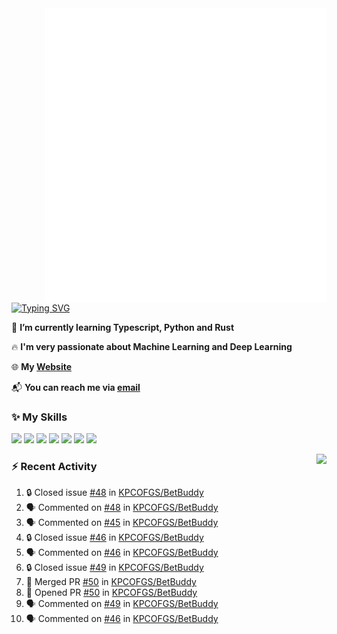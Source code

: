 <img align="right" width="450" src="github-metrics.svg">

[![Typing SVG](https://readme-typing-svg.herokuapp.com?duration=2500&vCenter=true&width=200&height=40&lines=Hello+World+👋)](https://git.io/typing-svg)

🌱 **I’m currently learning Typescript, Python and Rust**

🔥 **I'm very passionate about Machine Learning and Deep Learning**

🌐 **My [Website](https://kpcofgs.github.io/)**

📬 **You can reach me via [email](mailto:shixian_sheng-2@protonmail.com)**

### ✨ **My Skills**

[![](https://img.shields.io/badge/LinuxMint-47A248?style=flat-square&logo=linuxmint&logoColor=fff)](https://linuxmint.com/)
[![](https://img.shields.io/badge/MXLinux-000000?style=flat-square&logo=mxlinux&logoColor=fff)](https://mxlinux.org/)
[![](https://img.shields.io/badge/Windows11-0078d6?style=flat-square&logo=windows&logoColor=fff)](https://www.microsoft.com/software-download/windows11)
![](https://img.shields.io/badge/Python-3572A5?style=flat-square&logo=python&logoColor=white)
![](https://img.shields.io/badge/HTML-E34C26?style=flat-square&logo=html5&logoColor=white)
![](https://img.shields.io/badge/CSS-563D7C?style=flat-square&logo=css3&logoColor=white)
![](https://img.shields.io/badge/TypeScript-3178C6?style=flat-square&logo=typescript&logoColor=white)

<a>
    <img align="right" height=210px src="https://github-readme-stats.vercel.app/api?username=KPCOFGS&theme=tokyonight&show_icons=true&show=prs_merged">
</a>

### ⚡ **Recent Activity**
<!--START_SECTION:activity-->
1. 🔒 Closed issue [#48](https://github.com/KPCOFGS/BetBuddy/issues/48) in [KPCOFGS/BetBuddy](https://github.com/KPCOFGS/BetBuddy)
2. 🗣 Commented on [#48](https://github.com/KPCOFGS/BetBuddy/issues/48#issuecomment-2520220577) in [KPCOFGS/BetBuddy](https://github.com/KPCOFGS/BetBuddy)
3. 🗣 Commented on [#45](https://github.com/KPCOFGS/BetBuddy/pull/45#issuecomment-2520195202) in [KPCOFGS/BetBuddy](https://github.com/KPCOFGS/BetBuddy)
4. 🔒 Closed issue [#46](https://github.com/KPCOFGS/BetBuddy/issues/46) in [KPCOFGS/BetBuddy](https://github.com/KPCOFGS/BetBuddy)
5. 🗣 Commented on [#46](https://github.com/KPCOFGS/BetBuddy/issues/46#issuecomment-2518989085) in [KPCOFGS/BetBuddy](https://github.com/KPCOFGS/BetBuddy)
6. 🔒 Closed issue [#49](https://github.com/KPCOFGS/BetBuddy/issues/49) in [KPCOFGS/BetBuddy](https://github.com/KPCOFGS/BetBuddy)
7. 🎉 Merged PR [#50](https://github.com/KPCOFGS/BetBuddy/pull/50) in [KPCOFGS/BetBuddy](https://github.com/KPCOFGS/BetBuddy)
8. 💪 Opened PR [#50](https://github.com/KPCOFGS/BetBuddy/pull/50) in [KPCOFGS/BetBuddy](https://github.com/KPCOFGS/BetBuddy)
9. 🗣 Commented on [#49](https://github.com/KPCOFGS/BetBuddy/issues/49#issuecomment-2518952392) in [KPCOFGS/BetBuddy](https://github.com/KPCOFGS/BetBuddy)
10. 🗣 Commented on [#46](https://github.com/KPCOFGS/BetBuddy/issues/46#issuecomment-2518948266) in [KPCOFGS/BetBuddy](https://github.com/KPCOFGS/BetBuddy)
<!--END_SECTION:activity-->
